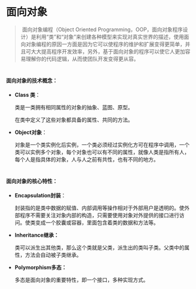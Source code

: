 # 面向对象

> ​	面向对象编程（Object Oriented Programming，OOP，面向对象程序设计）是利用“类”和“对象”来创建各种模型来实现对真实世界的描述，使用面向对象编程的原因一方面是因为它可以使程序的维护和扩展变得更简单，并且可大大提高程序开发效率，另外，基于面向对象的程序可以使它人更加容易理解你的代码逻辑，从而使团队开发变得更从容。

# 



#### 面向对象的技术概念：

* **Class 类**：

  类是一类拥有相同属性的对象的抽象、蓝图、原型。

  在类中定义了这些对象都具备的属性、共同的方法。

* **Object对象**：

  对象是一个类实例化后实例，一个类必须经过实例化方可在程序中调用，一个类可以实例多个对象，每个对象也可以有不同的属性，就像人类是指所有人，每个人是指具体的对象，人与人之前有共性，也有不同的地方。


# 




#### 面向对象的核心特性：

* **Encapsulation封装**：

  封装指的是类中数据的赋值、内部调用等操作相对于外部用户是透明的。使外部程序不需要关注对象内部的构造，只需要使用对象对外提供的接口进行访问。使类变成一个胶囊或容器，里面包含着类的数据和方法等。

* **Inheritance继承：**

  类可以派生出其他类，那么这个类就是父类，派生出的类叫子类。父类中的属性，方法会自动被子类继承。

* **Polymorphism多态：**

  多态是面向对象的重要特性，即一个接口，多种实现方式。


